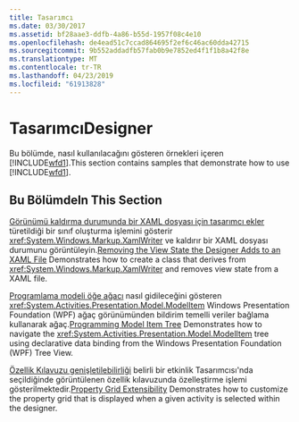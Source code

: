 ```yaml
---
title: Tasarımcı
ms.date: 03/30/2017
ms.assetid: bf28aae3-ddfb-4a86-b55d-1957f08c4e10
ms.openlocfilehash: de4ead51c7ccad864695f2ef6c46ac60dda42715
ms.sourcegitcommit: 9b552addadfb57fab0b9e7852ed4f1f1b8a42f8e
ms.translationtype: MT
ms.contentlocale: tr-TR
ms.lasthandoff: 04/23/2019
ms.locfileid: "61913828"
---
```

# <a name="designer"></a><span data-ttu-id="3223a-102">Tasarımcı</span><span class="sxs-lookup"><span data-stu-id="3223a-102">Designer</span></span>
<span data-ttu-id="3223a-103">Bu bölümde, nasıl kullanılacağını gösteren örnekleri içeren [!INCLUDE[wfd1](../../../../includes/wfd1-md.md)].</span><span class="sxs-lookup"><span data-stu-id="3223a-103">This section contains samples that demonstrate how to use [!INCLUDE[wfd1](../../../../includes/wfd1-md.md)].</span></span>

## <a name="in-this-section"></a><span data-ttu-id="3223a-104">Bu Bölümde</span><span class="sxs-lookup"><span data-stu-id="3223a-104">In This Section</span></span>
 <span data-ttu-id="3223a-105">[Görünümü kaldırma durumunda bir XAML dosyası için tasarımcı ekler](removing-the-view-state-the-designer-adds-to-an-xaml-file.md) türetildiği bir sınıf oluşturma işlemini gösterir <xref:System.Windows.Markup.XamlWriter> ve kaldırır bir XAML dosyası durumunu görüntüleyin.</span><span class="sxs-lookup"><span data-stu-id="3223a-105">[Removing the View State the Designer Adds to an XAML File](removing-the-view-state-the-designer-adds-to-an-xaml-file.md) Demonstrates how to create a class that derives from <xref:System.Windows.Markup.XamlWriter> and removes view state from a XAML file.</span></span>

 <span data-ttu-id="3223a-106">[Programlama modeli öğe ağacı](programming-model-item-tree.md) nasıl gidileceğini gösteren <xref:System.Activities.Presentation.Model.ModelItem> Windows Presentation Foundation (WPF) ağaç görünümünden bildirim temelli veriler bağlama kullanarak ağaç.</span><span class="sxs-lookup"><span data-stu-id="3223a-106">[Programming Model Item Tree](programming-model-item-tree.md) Demonstrates how to navigate the <xref:System.Activities.Presentation.Model.ModelItem> tree using declarative data binding from the Windows Presentation Foundation (WPF) Tree View.</span></span>

 <span data-ttu-id="3223a-107">[Özellik Kılavuzu genişletilebilirliği](property-grid-extensibility.md) belirli bir etkinlik Tasarımcısı'nda seçildiğinde görüntülenen özellik kılavuzunda özelleştirme işlemi gösterilmektedir.</span><span class="sxs-lookup"><span data-stu-id="3223a-107">[Property Grid Extensibility](property-grid-extensibility.md) Demonstrates how to customize the property grid that is displayed when a given activity is selected within the designer.</span></span>
